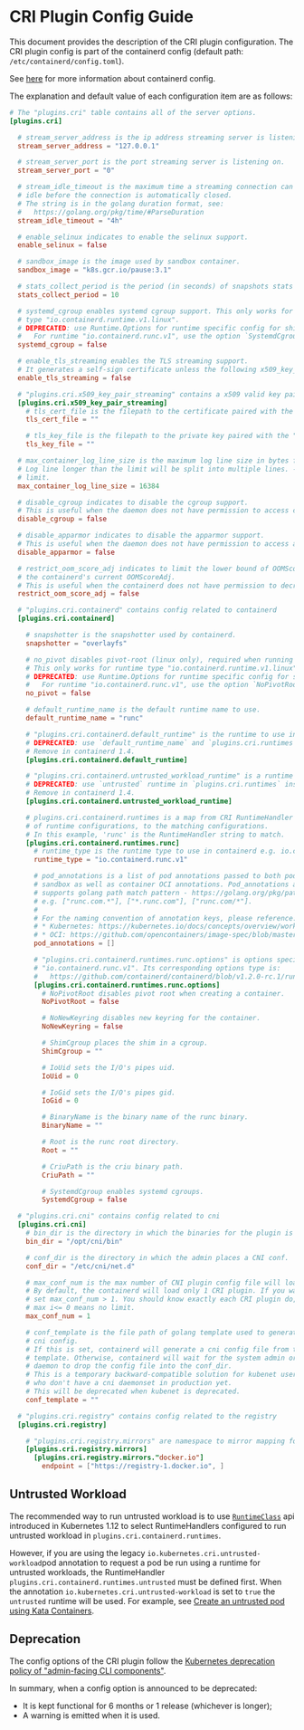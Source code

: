 # CRI Plugin Config Guide
This document provides the description of the CRI plugin configuration.
The CRI plugin config is part of the containerd config (default
path: `/etc/containerd/config.toml`).

See [here](https://github.com/containerd/containerd/blob/master/docs/ops.md)
for more information about containerd config.

The explanation and default value of each configuration item are as follows:
```toml
# The "plugins.cri" table contains all of the server options.
[plugins.cri]

  # stream_server_address is the ip address streaming server is listening on.
  stream_server_address = "127.0.0.1"

  # stream_server_port is the port streaming server is listening on.
  stream_server_port = "0"

  # stream_idle_timeout is the maximum time a streaming connection can be
  # idle before the connection is automatically closed.
  # The string is in the golang duration format, see:
  #   https://golang.org/pkg/time/#ParseDuration
  stream_idle_timeout = "4h"

  # enable_selinux indicates to enable the selinux support.
  enable_selinux = false

  # sandbox_image is the image used by sandbox container.
  sandbox_image = "k8s.gcr.io/pause:3.1"

  # stats_collect_period is the period (in seconds) of snapshots stats collection.
  stats_collect_period = 10

  # systemd_cgroup enables systemd cgroup support. This only works for runtime
  # type "io.containerd.runtime.v1.linux".
  # DEPRECATED: use Runtime.Options for runtime specific config for shim v2 runtimes.
  #   For runtime "io.containerd.runc.v1", use the option `SystemdCgroup`.
  systemd_cgroup = false

  # enable_tls_streaming enables the TLS streaming support.
  # It generates a self-sign certificate unless the following x509_key_pair_streaming are both set.
  enable_tls_streaming = false

  # "plugins.cri.x509_key_pair_streaming" contains a x509 valid key pair to stream with tls.
  [plugins.cri.x509_key_pair_streaming]
    # tls_cert_file is the filepath to the certificate paired with the "tls_key_file"
    tls_cert_file = ""

    # tls_key_file is the filepath to the private key paired with the "tls_cert_file"
    tls_key_file = ""

  # max_container_log_line_size is the maximum log line size in bytes for a container.
  # Log line longer than the limit will be split into multiple lines. -1 means no
  # limit.
  max_container_log_line_size = 16384

  # disable_cgroup indicates to disable the cgroup support.
  # This is useful when the daemon does not have permission to access cgroup.
  disable_cgroup = false

  # disable_apparmor indicates to disable the apparmor support.
  # This is useful when the daemon does not have permission to access apparmor.
  disable_apparmor = false

  # restrict_oom_score_adj indicates to limit the lower bound of OOMScoreAdj to
  # the containerd's current OOMScoreAdj.
  # This is useful when the containerd does not have permission to decrease OOMScoreAdj.
  restrict_oom_score_adj = false

  # "plugins.cri.containerd" contains config related to containerd
  [plugins.cri.containerd]

    # snapshotter is the snapshotter used by containerd.
    snapshotter = "overlayfs"

    # no_pivot disables pivot-root (linux only), required when running a container in a RamDisk with runc.
    # This only works for runtime type "io.containerd.runtime.v1.linux".
    # DEPRECATED: use Runtime.Options for runtime specific config for shim v2 runtimes.
    #   For runtime "io.containerd.runc.v1", use the option `NoPivotRoot`.
    no_pivot = false

    # default_runtime_name is the default runtime name to use.
    default_runtime_name = "runc"

    # "plugins.cri.containerd.default_runtime" is the runtime to use in containerd.
    # DEPRECATED: use `default_runtime_name` and `plugins.cri.runtimes` instead.
    # Remove in containerd 1.4.
    [plugins.cri.containerd.default_runtime]

    # "plugins.cri.containerd.untrusted_workload_runtime" is a runtime to run untrusted workloads on it.
    # DEPRECATED: use `untrusted` runtime in `plugins.cri.runtimes` instead.
    # Remove in containerd 1.4.
    [plugins.cri.containerd.untrusted_workload_runtime]

    # plugins.cri.containerd.runtimes is a map from CRI RuntimeHandler strings, which specify types
    # of runtime configurations, to the matching configurations.
    # In this example, 'runc' is the RuntimeHandler string to match.
    [plugins.cri.containerd.runtimes.runc]
      # runtime_type is the runtime type to use in containerd e.g. io.containerd.runtime.v1.linux
      runtime_type = "io.containerd.runc.v1"

      # pod_annotations is a list of pod annotations passed to both pod
      # sandbox as well as container OCI annotations. Pod_annotations also
      # supports golang path match pattern - https://golang.org/pkg/path/#Match.
      # e.g. ["runc.com.*"], ["*.runc.com"], ["runc.com/*"].
      #
      # For the naming convention of annotation keys, please reference:
      # * Kubernetes: https://kubernetes.io/docs/concepts/overview/working-with-objects/annotations/#syntax-and-character-set
      # * OCI: https://github.com/opencontainers/image-spec/blob/master/annotations.md
      pod_annotations = []

      # "plugins.cri.containerd.runtimes.runc.options" is options specific to
      # "io.containerd.runc.v1". Its corresponding options type is:
      #   https://github.com/containerd/containerd/blob/v1.2.0-rc.1/runtime/v2/runc/options/oci.pb.go#L39.
      [plugins.cri.containerd.runtimes.runc.options]
        # NoPivotRoot disables pivot root when creating a container.
        NoPivotRoot = false

        # NoNewKeyring disables new keyring for the container.
        NoNewKeyring = false

        # ShimCgroup places the shim in a cgroup.
        ShimCgroup = ""

        # IoUid sets the I/O's pipes uid.
        IoUid = 0

        # IoGid sets the I/O's pipes gid.
        IoGid = 0

        # BinaryName is the binary name of the runc binary.
        BinaryName = ""

        # Root is the runc root directory.
        Root = ""

        # CriuPath is the criu binary path.
        CriuPath = ""

        # SystemdCgroup enables systemd cgroups.
        SystemdCgroup = false

  # "plugins.cri.cni" contains config related to cni
  [plugins.cri.cni]
    # bin_dir is the directory in which the binaries for the plugin is kept.
    bin_dir = "/opt/cni/bin"

    # conf_dir is the directory in which the admin places a CNI conf.
    conf_dir = "/etc/cni/net.d"

    # max_conf_num is the max number of CNI plugin config file will load
    # By default, the containerd will load only 1 CRI plugin. If you want load multiple CRI plugins,
    # set max_conf_num > 1. You should know exactly each CRI plugin do, whether they are compatible.
    # max i<= 0 means no limit.
    max_conf_num = 1

    # conf_template is the file path of golang template used to generate
    # cni config.
    # If this is set, containerd will generate a cni config file from the
    # template. Otherwise, containerd will wait for the system admin or cni
    # daemon to drop the config file into the conf_dir.
    # This is a temporary backward-compatible solution for kubenet users
    # who don't have a cni daemonset in production yet.
    # This will be deprecated when kubenet is deprecated.
    conf_template = ""

  # "plugins.cri.registry" contains config related to the registry
  [plugins.cri.registry]

    # "plugins.cri.registry.mirrors" are namespace to mirror mapping for all namespaces.
    [plugins.cri.registry.mirrors]
      [plugins.cri.registry.mirrors."docker.io"]
        endpoint = ["https://registry-1.docker.io", ]
```

## Untrusted Workload

The recommended way to run untrusted workload is to use
[`RuntimeClass`](https://kubernetes.io/docs/concepts/containers/runtime-class/) api
introduced in Kubernetes 1.12 to select RuntimeHandlers configured to run
untrusted workload in `plugins.cri.containerd.runtimes`.

However, if you are using the legacy `io.kubernetes.cri.untrusted-workload`pod annotation
to request a pod be run using a runtime for untrusted workloads, the RuntimeHandler
`plugins.cri.containerd.runtimes.untrusted` must be defined first. When the annotation
`io.kubernetes.cri.untrusted-workload` is set to `true` the `untrusted` runtime will be
used. For example, see
[Create an untrusted pod using Kata Containers](https://github.com/kata-containers/documentation/blob/master/how-to/how-to-use-k8s-with-cri-containerd-and-kata.md#create-an-untrusted-pod-using-kata-containers).

## Deprecation
The config options of the CRI plugin follow the [Kubernetes deprecation
policy of "admin-facing CLI components"](https://kubernetes.io/docs/reference/using-api/deprecation-policy/#deprecating-a-flag-or-cli).

In summary, when a config option is announced to be deprecated:
* It is kept functional for 6 months or 1 release (whichever is longer);
* A warning is emitted when it is used.
